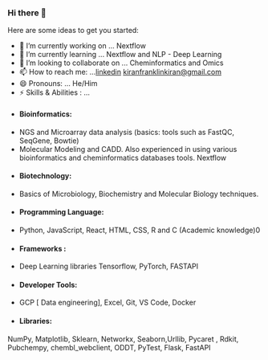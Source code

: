 ### Hi there 👋


Here are some ideas to get you started:

- 🔭 I’m currently working on ... Nextflow
- 🌱 I’m currently learning ... Nextflow and NLP - Deep Learning
- 👯 I’m looking to collaborate on ... Cheminformatics and Omics 
- 📫 How to reach me: ...[linkedin](https://www.linkedin.com/in/kiran-franklin-g-367115173) kiranfranklinkiran@gmail.com
- 😄 Pronouns: ... He/Him
- ⚡ Skills & Abilities : ...
- #### Bioinformatics:
* NGS and Microarray data analysis (basics: tools such as FastQC, SeqGene, Bowtie)
* Molecular Modeling and CADD. Also experienced in using various bioinformatics and cheminformatics
databases tools. Nextflow
- #### Biotechnology: 
* Basics of Microbiology, Biochemistry and Molecular Biology techniques.
- #### Programming Language: 
* Python, JavaScript, React, HTML, CSS, R and C (Academic knowledge)0
- #### Frameworks : 
* Deep Learning libraries Tensorflow, PyTorch, FASTAPI
- #### Developer Tools:
* GCP [ Data engineering], Excel, Git, VS Code, Docker
- #### Libraries: 
NumPy, Matplotlib, Sklearn, Networkx, Seaborn,Urllib, Pycaret , Rdkit, Pubchempy, chembl_webclient,
ODDT, PyTest, Flask, FastAPI
